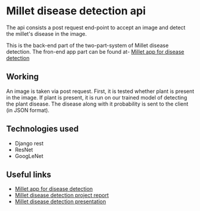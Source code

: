 # Millet disease detection api
The api consists a post request end-point to accept an image and detect the millet's disease in the image.

This is the back-end part of the two-part-system of Millet disease detection. The fron-end app part can be found at-
[Millet app for disease detection](https://github.com/pratikg1999/millet_app "Millet app")


## Working
An image is taken via post request. First, it is tested whether plant is present in the image. If plant is present, it is run on our trained model of detecting the plant disease.
The disease along with it probability is sent to the client (in JSON format).

## Technologies used
* Django rest
* ResNet
* GoogLeNet

## Useful links
* [Millet app for disease detection](https://github.com/pratikg1999/millet_app "Millet app")
* [Millet disease detection project report](https://github.com/pratikg1999/millet_app/blob/master/Millet_Disease_Detection_Minor_Report%20(2).pdf "Millet disease detection report")
* [Millet disease detection presentation](https://github.com/pratikg1999/millet_app/blob/master/Minor%20Project.pptx "Millet disease detection ppt")

